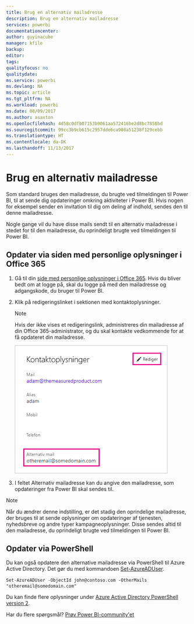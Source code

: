 ```yaml
---
title: Brug en alternativ mailadresse
description: Brug en alternativ mailadresse
services: powerbi
documentationcenter: 
author: guyinacube
manager: kfile
backup: 
editor: 
tags: 
qualityfocus: no
qualitydate: 
ms.service: powerbi
ms.devlang: NA
ms.topic: article
ms.tgt_pltfrm: NA
ms.workload: powerbi
ms.date: 08/09/2017
ms.author: asaxton
ms.openlocfilehash: 4d58c0dfb07153b9061aa572416be2d8bc7858bd
ms.sourcegitcommit: 99cc3b9cb615c2957dde6ca908a51238f129cebb
ms.translationtype: HT
ms.contentlocale: da-DK
ms.lasthandoff: 11/13/2017
---
```

# <a name="using-an-alternate-email-address"></a>Brug en alternativ mailadresse
Som standard bruges den mailadresse, du brugte ved tilmeldingen til Power BI, til at sende dig opdateringer omkring aktiviteter i Power BI.  Hvis nogen for eksempel sender en invitation til dig om deling af indhold, sendes den til denne mailadresse.

Nogle gange vil du have disse mails sendt til en alternativ mailadresse i stedet for til den mailadresse, du oprindeligt brugte ved tilmeldingen til Power BI.

## <a name="updating-through-office-365-personal-info-page"></a>Opdater via siden med personlige oplysninger i Office 365
1. Gå til din [side med personlige oplysninger i Office 365](https://portal.office.com/account/#personalinfo).  Hvis du bliver bedt om at logge på, skal du logge på med den mailadresse og adgangskode, du bruger til Power BI.
2. Klik på redigeringslinket i sektionen med kontaktoplysninger.  
   
   > [!NOTE]
   > Hvis der ikke vises et redigeringslink, administreres din mailadresse af din Office 365-administrator, og du skal kontakte vedkommende for at få opdateret din mailadresse.
   > 
   > 
   
   ![](media/service-admin-alternate-email-address-for-power-bi/contact-details.png)
3. I feltet Alternativ mailadresse kan du angive den mailadresse, som opdateringer fra Power BI skal sendes til.

> [!NOTE]
> Når du ændrer denne indstilling, er det stadig den oprindelige mailadresse, der bruges til at sende oplysninger om opdateringer af tjenesten, nyhedsbreve og andre typer kampagneoplysninger.  Disse sendes altid til den mailadresse, du oprindeligt brugte ved tilmeldingen til Power BI.
> 
> 

## <a name="updating-with-powershell"></a>Opdater via PowerShell
Du kan også opdatere den alternative mailadresse via PowerShell til Azure Active Directory. Det gør du med kommandoen [Set-AzureADUser](https://docs.microsoft.com/powershell/module/azuread/set-azureaduser).

```
Set-AzureADUser -ObjectId john@contoso.com -OtherMails "otheremail@somedomain.com"
```

Du kan finde flere oplysninger under [Azure Active Directory PowerShell version 2](https://docs.microsoft.com/powershell/azure/active-directory/install-adv2).

Har du flere spørgsmål? [Prøv Power BI-community'et](http://community.powerbi.com/)

